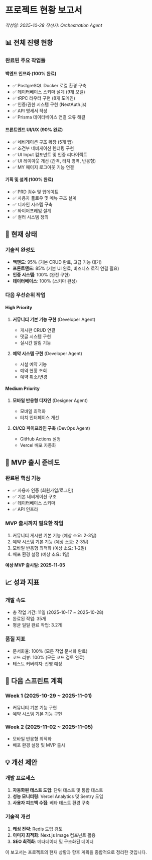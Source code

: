 # 프로젝트 현황 보고서

*작성일: 2025-10-28*
*작성자: Orchestration Agent*

## 📊 전체 진행 현황

### 완료된 주요 작업들

#### 백엔드 인프라 (100% 완료)
- ✅ PostgreSQL Docker 로컬 환경 구축
- ✅ 데이터베이스 스키마 설계 (9개 모델)
- ✅ tRPC 라우터 구현 (8개 도메인)
- ✅ 인증/권한 시스템 구현 (NextAuth.js)
- ✅ API 명세서 작성
- ✅ Prisma 데이터베이스 연결 오류 해결

#### 프론트엔드 UI/UX (90% 완료)
- ✅ 네비게이션 구조 확장 (5개 탭)
- ✅ 조건부 네비게이션 렌더링 구현
- ✅ UI Input 컴포넌트 및 인증 리다이렉트
- ✅ UI 레이아웃 개선 (간격, 터치 영역, 반응형)
- ✅ MY 페이지 로그아웃 기능 연결

#### 기획 및 설계 (100% 완료)
- ✅ PRD 검수 및 업데이트
- ✅ 사용자 플로우 및 메뉴 구조 설계
- ✅ 디자인 시스템 구축
- ✅ 와이어프레임 설계
- ✅ 컬러 시스템 정의

## 🎯 현재 상태

### 기술적 완성도
- **백엔드**: 95% (기본 CRUD 완료, 고급 기능 대기)
- **프론트엔드**: 85% (기본 UI 완료, 비즈니스 로직 연결 필요)
- **인증 시스템**: 100% (완전 구현)
- **데이터베이스**: 100% (스키마 완성)

### 다음 우선순위 작업

#### High Priority
1. **커뮤니티 기본 기능 구현** (Developer Agent)
   - 게시판 CRUD 연결
   - 댓글 시스템 구현
   - 실시간 알림 기능

2. **예약 시스템 구현** (Developer Agent)
   - 시설 예약 기능
   - 예약 현황 조회
   - 예약 취소/변경

#### Medium Priority
1. **모바일 반응형 디자인** (Designer Agent)
   - 모바일 최적화
   - 터치 인터페이스 개선

2. **CI/CD 파이프라인 구축** (DevOps Agent)
   - GitHub Actions 설정
   - Vercel 배포 자동화

## 🚀 MVP 출시 준비도

### 완료된 핵심 기능
- ✅ 사용자 인증 (회원가입/로그인)
- ✅ 기본 네비게이션 구조
- ✅ 데이터베이스 스키마
- ✅ API 인프라

### MVP 출시까지 필요한 작업
1. 커뮤니티 게시판 기본 기능 (예상 소요: 2-3일)
2. 예약 시스템 기본 기능 (예상 소요: 2-3일)
3. 모바일 반응형 최적화 (예상 소요: 1-2일)
4. 배포 환경 설정 (예상 소요: 1일)

**예상 MVP 출시일: 2025-11-05**

## 📈 성과 지표

### 개발 속도
- 총 작업 기간: 11일 (2025-10-17 ~ 2025-10-28)
- 완료된 작업: 35개
- 평균 일일 완료 작업: 3.2개

### 품질 지표
- 문서화율: 100% (모든 작업 문서화 완료)
- 코드 리뷰: 100% (모든 코드 검토 완료)
- 테스트 커버리지: 진행 예정

## 🔄 다음 스프린트 계획

### Week 1 (2025-10-29 ~ 2025-11-01)
- 커뮤니티 기본 기능 구현
- 예약 시스템 기본 기능 구현

### Week 2 (2025-11-02 ~ 2025-11-05)
- 모바일 반응형 최적화
- 배포 환경 설정 및 MVP 출시

## 💡 개선 제안

### 개발 프로세스
1. **자동화된 테스트 도입**: 단위 테스트 및 통합 테스트
2. **성능 모니터링**: Vercel Analytics 및 Sentry 도입
3. **사용자 피드백 수집**: 베타 테스트 환경 구축

### 기술적 개선
1. **캐싱 전략**: Redis 도입 검토
2. **이미지 최적화**: Next.js Image 컴포넌트 활용
3. **SEO 최적화**: 메타데이터 및 구조화된 데이터

이 보고서는 프로젝트의 현재 상황과 향후 계획을 종합적으로 정리한 것입니다.
